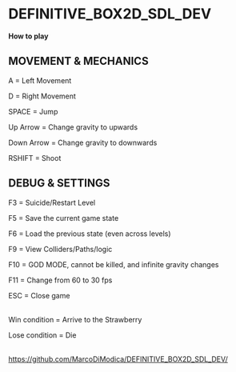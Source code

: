 # DEFINITIVE_BOX2D_SDL_DEV

**How to play**

## MOVEMENT & MECHANICS

A = Left Movement

D = Right Movement

SPACE = Jump

Up Arrow = Change gravity to upwards

Down Arrow = Change gravity to downwards

RSHIFT = Shoot

## DEBUG & SETTINGS

F3 = Suicide/Restart Level

F5 = Save the current game state

F6 = Load the previous state (even across levels)

F9 = View Colliders/Paths/logic

F10 = GOD MODE, cannot be killed, and infinite gravity changes

F11 = Change from 60 to 30 fps

ESC = Close game  
&nbsp;

Win condition = Arrive to the Strawberry

Lose condition = Die  
&nbsp;

https://github.com/MarcoDiModica/DEFINITIVE_BOX2D_SDL_DEV/
